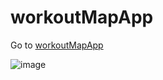 # workoutMapApp



Go to [workoutMapApp](https://islamic-prayer-time.herokuapp.com/)


![image](https://user-images.githubusercontent.com/63518160/188268611-825dbf99-11eb-4062-a822-7fb730fe0eb3.png)
